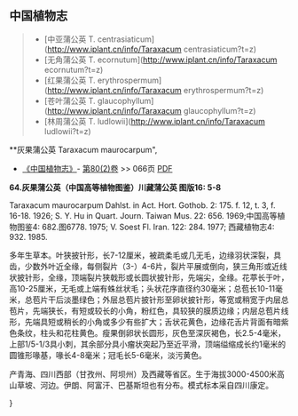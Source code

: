 

## 中国植物志

> * [中亚蒲公英  T.  centrasiaticum](http://www.iplant.cn/info/Taraxacum centrasiaticum?t=z)
> * [无角蒲公英  T.  ecornutum](http://www.iplant.cn/info/Taraxacum ecornutum?t=z)
> * [红果蒲公英  T.  erythrospermum](http://www.iplant.cn/info/Taraxacum erythrospermum?t=z)
> * [苍叶蒲公英  T.  glaucophyllum](http://www.iplant.cn/info/Taraxacum glaucophyllum?t=z)
> * [林周蒲公英  T.  ludlowii](http://www.iplant.cn/info/Taraxacum ludlowii?t=z)

**灰果蒲公英 Taraxacum maurocarpum",

* [《中国植物志》](http://www.iplant.cn/frps)- [第80(2)卷](http://www.iplant.cn/frps/vol/80(2)) >> 066页 [PDF](http://www.iplant.cn/frps/pdf/80(2)/066a.PDF)

**64.灰果蒲公英（中国高等植物图鉴）川藏蒲公英 图版16: 5-8**

Taraxacum maurocarpum Dahlst. in Act. Hort. Gothob. 2: 175. f. 12, t. 3, f. 16-18. 1926; S. Y. Hu in Quart. Journ. Taiwan Mus. 22: 656. 1969;中国高等植物图鉴4: 682.图6778. 1975; V. Soest Fl. Iran. 122: 284. 1977; 西藏植物志4: 932. 1985.

多年生草本。叶狭披针形，长7-12厘米，被疏柔毛或几无毛，边缘羽状深裂，具齿，少数外叶近全缘，每侧裂片（3-）4-6片，裂片平展或倒向，狭三角形或近线状披针形，全缘，顶端裂片狭戟形或长圆状披针形，先端尖，全缘。花葶长于叶，高10-25厘米，无毛或上端有蛛丝状毛；头状花序直径约30毫米；总苞长10-11毫米，总苞片干后淡墨绿色；外层总苞片披针形至卵状披针形，等宽或稍宽于内层总苞片，先端狭长，有短或较长的小角，粉红色，具较狭的膜质边缘；内层总苞片线形，先端具短或稍长的小角或多少有些扩大；舌状花黄色，边缘花舌片背面有暗紫色条纹，柱头和花柱黄色。瘦果倒卵状长圆形，灰色至深灰褐色，长2.5-4毫米，上部1/5-1/3具小刺，其余部分具小瘤状突起乃至近平滑，顶端缢缩成长约1毫米的圆锥形喙基，喙长4-8毫米；冠毛长5-6毫米，淡污黄色。

产青海、四川西部（甘孜州、阿坝州）及西藏等省区。生于海拔3000-4500米高山草坡、河边。伊朗、阿富汗、巴基斯坦也有分布。模式标本采自四川康定。

}